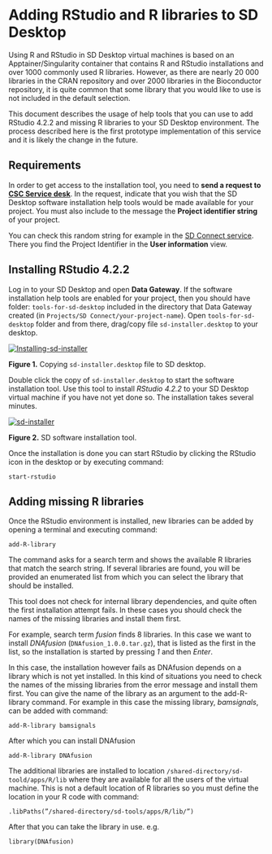 # Adding RStudio and R libraries to SD Desktop

Using R and RStudio in SD Desktop virtual machines is based on an Apptainer/Singularity container that 
contains R and RStudio installations and over 1000 commonly used R libraries. However, as there 
are nearly 20 000 libraries in the CRAN repository and over 2000 libraries in the Bioconductor 
repository, it is quite common that some library that you would like to use is not included in the default selection.

This document describes the usage of help tools that you can use to add RStudio 4.2.2 and missing R libraries to your SD Desktop environment. 
The process described here is the first prototype implementation of this service and it is likely the change in the future.

## Requirements

In order to get access to the installation tool, you need to **send a request to [CSC Service desk](/support/contact.md)**.
In the request, indicate that you wish that the SD Desktop software installation help tools would be made available for your project. 
You must also include to the message the **Project identifier string** of your project.

You can check this random string for example in the [SD Connect service](https://sd-connect.csc.fi). There you find the 
Project Identifier in the **User information** view. 

## Installing RStudio 4.2.2

Log in to your SD Desktop and open **Data Gateway**. If the software installation help tools are enabled for your project, then you should have folder: 
`tools-for-sd-desktop` included in the directory that Data Gateway created (in `Projects/SD Connect/your-project-name`).
Open `tools-for-sd-desktop` folder and from there, drag/copy file `sd-installer.desktop` to your desktop.

[![Installing-sd-installer](/data/sensitive-data/images/desktop/sd-installer1.png)](/data/sensitive-data/images/desktop/sd-installer1.png)

**Figure 1.** Copying `sd-installer.desktop` file to SD desktop.
 
Double click the copy of `sd-installer.desktop` to start the software installation tool. Use this tool to install _RStudio 4.2.2_ 
to your SD Desktop virtual machine if you have not yet done so. The installation takes several minutes. 

[![sd-installer](/data/sensitive-data/images/desktop/sd-installer2.png)](/data/sensitive-data/images/desktop/sd-installer2.png)

**Figure 2.** SD software installation tool.

Once the installation is done you can start RStudio by clicking the RStudio icon in the desktop or by executing command:

```text
start-rstudio
```

## Adding missing R libraries

Once the RStudio environment is installed, new libraries can be added by opening a terminal and executing command:

```text
add-R-library 
```

The command asks for a search term and shows the available R libraries that match the search string. 
If several libraries are found, you will be provided an enumerated list from which you can
select the library that should be installed.

This tool does not check for internal library dependencies, and quite often the first installation attempt fails. 
In these cases you should check the names of the missing libraries and install them first.

For example, search term _fusion_ finds 8 libraries. In this case we want to install _DNAfusion_ (`DNAfusion_1.0.0.tar.gz`), 
that is listed as the first in the list, so the installation is started by pressing _1_ and then _Enter_.

In this case, the installation however fails as DNAfusion depends on a library which is not yet installed. 
In this kind of situations you need to check the names of the missing libraries from the error message and install them first. 
You can give the name of the library as an argument to the add-R-library command. 
For example in this case the missing library, _bamsignals_, can be added with command:

```text
add-R-library bamsignals
```

After which you can install DNAfusion

```text
add-R-library DNAfusion
```

The additional libraries are installed to location `/shared-directory/sd-toold/apps/R/lib` where they are available for
all the users of the virtual machine. This is not a default location of R libraries so you must define the location in your 
R code with command:

```text
.libPaths(”/shared-directory/sd-tools/apps/R/lib/”)
```

After that you can take the library in use. e.g.

```text
library(DNAfusion)
```
